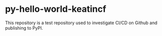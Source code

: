 # py-hello-world-keatincf

This repository is a test repository used to investigate CI/CD on Github and publishing to PyPI.
